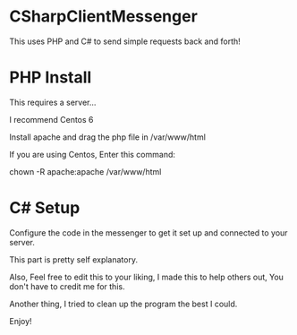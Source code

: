 # CSharpClientMessenger
This uses PHP and C# to send simple requests back and forth!

# PHP Install

This requires a server...

I recommend Centos 6

Install apache and drag the php file in /var/www/html

If you are using Centos, Enter this command:

chown -R apache:apache /var/www/html

# C# Setup

Configure the code in the messenger to get it set up and connected to your server.

This part is pretty self explanatory.


Also, Feel free to edit this to your liking, I made this to help others out, You don't have to credit me for this.

Another thing, I tried to clean up the program the best I could.

Enjoy!
